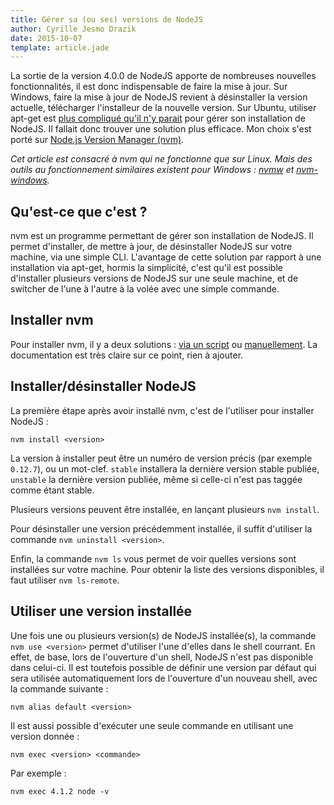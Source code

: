 ```yaml
---
title: Gérer sa (ou ses) versions de NodeJS
author: Cyrille Jesmo Drazik
date: 2015-10-07
template: article.jade
---
```


La sortie de la version 4.0.0 de NodeJS apporte de nombreuses nouvelles
fonctionnalités, il est donc indispensable de faire la mise à jour. Sur Windows,
faire la mise à jour de NodeJS revient à désinstaller la version actuelle,
télécharger l'installeur de la nouvelle version. Sur Ubuntu, utiliser apt-get
est
[plus compliqué qu'il n'y parait](http://doc.ubuntu-fr.org/nodejs) pour gérer
son installation de NodeJS. Il fallait donc trouver une solution plus efficace.
Mon choix s'est porté sur
[Node.js Version Manager (nvm)](https://github.com/creationix/nvm).

<span class="more"></span>

_Cet article est consacré à nvm qui ne fonctionne que sur Linux. Mais des
outils au fonctionnement similaires existent pour Windows :
[nvmw](https://github.com/hakobera/nvmw) et
[nvm-windows](https://github.com/coreybutler/nvm-windows)._

## Qu'est-ce que c'est ?

nvm est un programme permettant de gérer son installation de NodeJS. Il permet
d'installer, de mettre à jour, de désinstaller NodeJS sur votre machine, via une
simple CLI. L'avantage de cette solution par rapport à une installation via
apt-get, hormis la simplicité, c'est qu'il est possible d'installer plusieurs
versions de NodeJS sur une seule machine, et de switcher de l'une à l'autre
à la volée avec une simple commande.

## Installer nvm

Pour installer nvm, il y a deux solutions :
[via un script](https://github.com/creationix/nvm#install-script) ou
[manuellement](https://github.com/creationix/nvm#manual-install). La
documentation est très claire sur ce point, rien à ajouter.

## Installer/désinstaller NodeJS

La première étape après avoir installé nvm, c'est de l'utiliser pour installer
NodeJS :

```
nvm install <version>
```

La version à installer peut être un numéro de version précis (par exemple
`0.12.7`), ou un mot-clef. `stable` installera la dernière version stable
publiée, `unstable` la dernière version publiée, même si celle-ci n'est pas
taggée comme étant stable.

Plusieurs versions peuvent être installée, en lançant plusieurs `nvm install`.

Pour désinstaller une version précédemment installée, il suffit d'utiliser la
commande `nvm uninstall <version>`.

Enfin, la commande `nvm ls` vous permet de voir quelles versions sont installées
sur votre machine. Pour obtenir la liste des versions disponibles, il faut
utiliser `nvm ls-remote`.

## Utiliser une version installée

Une fois une ou plusieurs version(s) de NodeJS installée(s), la commande
`nvm use <version>` permet d'utiliser l'une d'elles dans le shell courrant. En
effet, de base, lors de l'ouverture d'un shell, NodeJS n'est pas disponible
dans celui-ci. Il est toutefois possible de définir une version par défaut qui
sera utilisée automatiquement lors de l'ouverture d'un nouveau shell, avec la
commande suivante :

```
nvm alias default <version>
```

Il est aussi possible d'exécuter une seule commande en utilisant une version
donnée :

```
nvm exec <version> <commande>
```

Par exemple :

```
nvm exec 4.1.2 node -v
```
